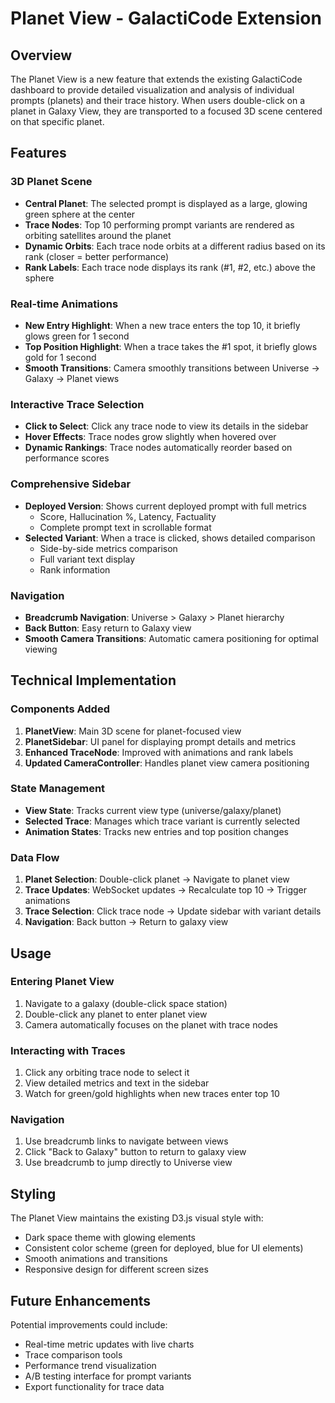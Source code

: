 # Planet View - GalactiCode Extension

## Overview

The Planet View is a new feature that extends the existing GalactiCode dashboard to provide detailed visualization and analysis of individual prompts (planets) and their trace history. When users double-click on a planet in Galaxy View, they are transported to a focused 3D scene centered on that specific planet.

## Features

### 3D Planet Scene
- **Central Planet**: The selected prompt is displayed as a large, glowing green sphere at the center
- **Trace Nodes**: Top 10 performing prompt variants are rendered as orbiting satellites around the planet
- **Dynamic Orbits**: Each trace node orbits at a different radius based on its rank (closer = better performance)
- **Rank Labels**: Each trace node displays its rank (#1, #2, etc.) above the sphere

### Real-time Animations
- **New Entry Highlight**: When a new trace enters the top 10, it briefly glows green for 1 second
- **Top Position Highlight**: When a trace takes the #1 spot, it briefly glows gold for 1 second
- **Smooth Transitions**: Camera smoothly transitions between Universe → Galaxy → Planet views

### Interactive Trace Selection
- **Click to Select**: Click any trace node to view its details in the sidebar
- **Hover Effects**: Trace nodes grow slightly when hovered over
- **Dynamic Rankings**: Trace nodes automatically reorder based on performance scores

### Comprehensive Sidebar
- **Deployed Version**: Shows current deployed prompt with full metrics
  - Score, Hallucination %, Latency, Factuality
  - Complete prompt text in scrollable format
- **Selected Variant**: When a trace is clicked, shows detailed comparison
  - Side-by-side metrics comparison
  - Full variant text display
  - Rank information

### Navigation
- **Breadcrumb Navigation**: Universe > Galaxy > Planet hierarchy
- **Back Button**: Easy return to Galaxy view
- **Smooth Camera Transitions**: Automatic camera positioning for optimal viewing

## Technical Implementation

### Components Added
1. **PlanetView**: Main 3D scene for planet-focused view
2. **PlanetSidebar**: UI panel for displaying prompt details and metrics
3. **Enhanced TraceNode**: Improved with animations and rank labels
4. **Updated CameraController**: Handles planet view camera positioning

### State Management
- **View State**: Tracks current view type (universe/galaxy/planet)
- **Selected Trace**: Manages which trace variant is currently selected
- **Animation States**: Tracks new entries and top position changes

### Data Flow
1. **Planet Selection**: Double-click planet → Navigate to planet view
2. **Trace Updates**: WebSocket updates → Recalculate top 10 → Trigger animations
3. **Trace Selection**: Click trace node → Update sidebar with variant details
4. **Navigation**: Back button → Return to galaxy view

## Usage

### Entering Planet View
1. Navigate to a galaxy (double-click space station)
2. Double-click any planet to enter planet view
3. Camera automatically focuses on the planet with trace nodes

### Interacting with Traces
1. Click any orbiting trace node to select it
2. View detailed metrics and text in the sidebar
3. Watch for green/gold highlights when new traces enter top 10

### Navigation
1. Use breadcrumb links to navigate between views
2. Click "Back to Galaxy" button to return to galaxy view
3. Use breadcrumb to jump directly to Universe view

## Styling

The Planet View maintains the existing D3.js visual style with:
- Dark space theme with glowing elements
- Consistent color scheme (green for deployed, blue for UI elements)
- Smooth animations and transitions
- Responsive design for different screen sizes

## Future Enhancements

Potential improvements could include:
- Real-time metric updates with live charts
- Trace comparison tools
- Performance trend visualization
- A/B testing interface for prompt variants
- Export functionality for trace data 